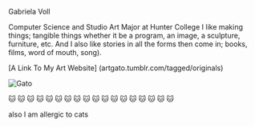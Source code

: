 Gabriela Voll 

Computer Science and Studio Art Major at Hunter College
I like making things; tangible things whether it be a program, an image, a sculpture, furniture, etc. And I also like stories in all the forms then come in; books, films, word of mouth, song).



[A Link To My Art Website] (artgato.tumblr.com/tagged/originals)

![Gato](http://33.media.tumblr.com/c8bdf16535f80091a941843de701532b/tumblr_n9stl0cXfV1s7jjavo1_400.gif)


:cat: :cat: :cat: :cat: :cat: :cat: :cat: :cat: :cat: :cat: :cat: :cat: :cat: :cat: :cat: :cat: :cat: :cat: 

also I am allergic to cats
